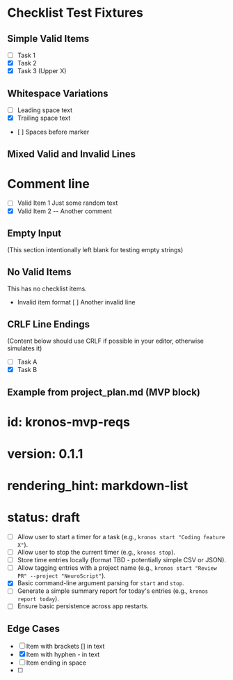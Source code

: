 # Checklist Test Fixtures

## Simple Valid Items

- [ ] Task 1
- [x] Task 2
- [X] Task 3 (Upper X)

## Whitespace Variations

  - [ ] Leading space text 
- [x]  Trailing space text  
-    [ ]   Spaces before marker

## Mixed Valid and Invalid Lines

# Comment line

- [ ] Valid Item 1
Just some random text
- [x] Valid Item 2
-- Another comment

## Empty Input

(This section intentionally left blank for testing empty strings)


## No Valid Items

This has no checklist items.
- Invalid item format
[ ] Another invalid line

## CRLF Line Endings

(Content below should use CRLF if possible in your editor, otherwise simulates it)
- [ ] Task A
- [x] Task B

## Example from project_plan.md (MVP block)

# id: kronos-mvp-reqs
# version: 0.1.1
# rendering_hint: markdown-list
# status: draft

- [ ] Allow user to start a timer for a task (e.g., `kronos start "Coding feature X"`).
- [ ] Allow user to stop the current timer (e.g., `kronos stop`).
- [ ] Store time entries locally (format TBD - potentially simple CSV or JSON).
- [ ] Allow tagging entries with a project name (e.g., `kronos start "Review PR" --project "NeuroScript"`).
- [x] Basic command-line argument parsing for `start` and `stop`.
- [ ] Generate a simple summary report for today's entries (e.g., `kronos report today`).
- [ ] Ensure basic persistence across app restarts.

## Edge Cases

- [ ] Item with brackets [] in text
- [x] Item with hyphen - in text
- [ ] Item ending in space 
- [ ]